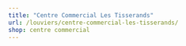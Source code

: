 ```yaml
---
title: "Centre Commercial Les Tisserands"
url: /louviers/centre-commercial-les-tisserands/
shop: centre commercial
---
```

